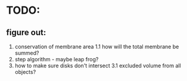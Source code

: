 # TODO:
## figure out:
1. conservation of membrane area
  1.1 how will the total membrane be summed?
2. step algorithm - maybe leap frog?
3. how to make sure disks don't intersect
  3.1 excluded volume from all objects?
